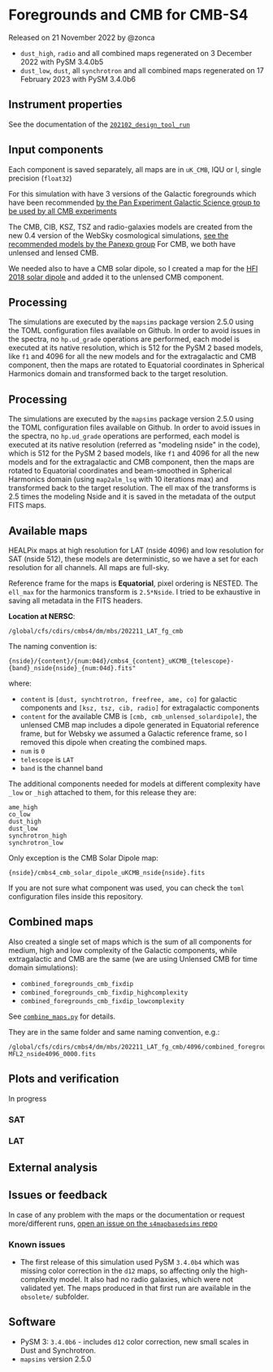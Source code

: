 Foregrounds and CMB for CMB-S4
==============================

Released on 21 November 2022 by @zonca

* `dust_high`, `radio` and all combined maps regenerated on 3 December 2022 with PySM 3.4.0b5
* `dust_low`, `dust`, all `synchrotron` and all combined maps regenerated on 17 February 2023 with PySM 3.4.0b6

## Instrument properties

See the documentation of the [`202102_design_tool_run`](https://github.com/CMB-S4/s4mapbasedsims/tree/master/202102_design_tool_run)

## Input components

Each component is saved separately, all maps are in `uK_CMB`, IQU or I, single precision (`float32`)

For this simulation with have 3 versions of the Galactic foregrounds which have been recommended [by the Pan Experiment Galactic Science group to be used by all CMB experiments](https://galsci.github.io/blog/2022/common-fiducial-sky/)

The CMB, CIB, KSZ, TSZ and radio-galaxies models are created from the new 0.4 version of the WebSky cosmological simulations, [see the recommended models by the Panexp group](https://galsci.github.io/blog/2022/common-fiducial-extragalactic-cmb)
For CMB, we both have unlensed and lensed CMB.

We needed also to have a CMB solar dipole, so I created a map for the [HFI 2018 solar dipole](https://wiki.cosmos.esa.int/planck-legacy-archive/index.php/Map-making#HFI_2018_Solar_dipole) and added it to the unlensed CMB component.

## Processing

The simulations are executed by the `mapsims` package version 2.5.0 using the TOML configuration files available on Github.
In order to avoid issues in the spectra, no `hp.ud_grade` operations are performed, each model is executed at its native resolution, which is 512 for the PySM 2 based models, like `f1` and 4096 for all the new models and for the extragalactic and CMB component, then the maps are rotated to Equatorial coordinates in Spherical Harmonics domain and transformed back to the target resolution.

## Processing

The simulations are executed by the `mapsims` package version 2.5.0 using the TOML configuration files available on Github.
In order to avoid issues in the spectra, no `hp.ud_grade` operations are performed, each model is executed at its native resolution (referred as "modeling nside" in the code), which is 512 for the PySM 2 based models, like `f1` and 4096 for all the new models and for the extragalactic and CMB component, then the maps are rotated to Equatorial coordinates and beam-smoothed in Spherical Harmonics domain (using `map2alm_lsq` with 10 iterations max) and transformed back to the target resolution. The ell max of the transforms is 2.5 times the
modeling Nside and it is saved in the metadata of the output FITS maps.

## Available maps

HEALPix maps at high resolution for LAT (nside 4096) and low resolution for SAT (nside 512), these models are deterministic, so we have a set for each resolution for all channels. All maps are full-sky.

Reference frame for the maps is **Equatorial**, pixel ordering is NESTED.
The `ell_max` for the harmonics transform is `2.5*Nside`.
I tried to be exhaustive in saving all metadata in the FITS headers.

**Location at NERSC**:

    /global/cfs/cdirs/cmbs4/dm/mbs/202211_LAT_fg_cmb

The naming convention is:

    {nside}/{content}/{num:04d}/cmbs4_{content}_uKCMB_{telescope}-{band}_nside{nside}_{num:04d}.fits"

where:

* `content` is `[dust, synchtrotron, freefree, ame, co]` for galactic components and `[ksz, tsz, cib, radio]` for extragalactic components
* `content` for the available CMB is `[cmb, cmb_unlensed_solardipole]`, the unlensed CMB map includes a dipole generated in Equatorial reference frame, but for Websky we assumed a Galactic reference frame, so I removed this dipole when creating the combined maps.
* `num` is `0`
* `telescope` is `LAT`
* `band` is the channel band

The additional components needed for models at different complexity have `_low` or `_high` attached to them, for this release they are:

```
ame_high
co_low
dust_high
dust_low
synchrotron_high
synchrotron_low
```

Only exception is the CMB Solar Dipole map:

    {nside}/cmbs4_cmb_solar_dipole_uKCMB_nside{nside}.fits

If you are not sure what component was used, you can check the `toml` configuration files inside this repository.

## Combined maps

Also created a single set of maps which is the sum of all components for medium, high and low complexity of the Galactic components, while extragalactic and CMB are the same (we are using Unlensed CMB for time domain simulations):

* `combined_foregrounds_cmb_fixdip`
* `combined_foregrounds_cmb_fixdip_highcomplexity`
* `combined_foregrounds_cmb_fixdip_lowcomplexity`

See [`combine_maps.py`](./combine_maps.py) for details.

They are in the same folder and same naming convention, e.g.:

    /global/cfs/cdirs/cmbs4/dm/mbs/202211_LAT_fg_cmb/4096/combined_foregrounds_cmb_fixdip_lowcomplexity/0000/cmbs4_combined_foregrounds_cmb_fixdip_lowcomplexity_uKCMB_LAT-MFL2_nside4096_0000.fits

## Plots and verification

In progress

### SAT

### LAT

## External analysis


## Issues or feedback

In case of any problem with the maps or the documentation or request more/different runs, [open an issue on the `s4mapbasedsims` repo](https://github.com/CMB-S4/s4mapbasedsims/issues)

### Known issues

* The first release of this simulation used PySM `3.4.0b4` which was missing color correction in the `d12` maps, so affecting only the high-complexity model. It also had no radio galaxies, which were not validated yet. The maps produced in that first run are available in the `obsolete/` subfolder.


## Software

* PySM 3: `3.4.0b6` - includes `d12` color correction, new small scales in Dust and Synchrotron.
* `mapsims` version 2.5.0
